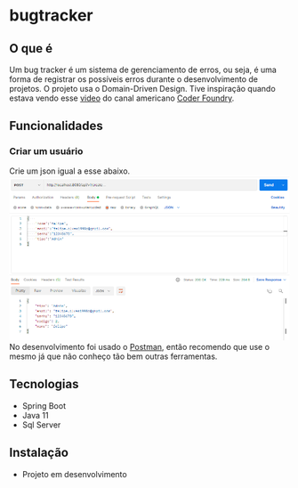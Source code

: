 ﻿# bugtracker

 ## O que é 
 
 
 Um bug tracker é um sistema de gerenciamento de erros, ou seja, é uma forma de registrar os possíveis erros durante o desenvolvimento de projetos. O projeto usa o Domain-Driven Design.
 Tive inspiração quando estava vendo esse [video](https://www.youtube.com/watch?v=oC483DTjRXU) do canal americano [Coder Foundry](https://www.youtube.com/channel/UCTGgxc_jIz2z9mpfInuPHWQ). 

## Funcionalidades 

### Criar um usuário 

Crie um json igual a esse abaixo.
![Basta criar um json igual a esse na imagem](https://github.com/felipe-alves142/bug-tracker/blob/main/jsonpost.PNG)
No desenvolvimento foi usado o [Postman](https://www.postman.com/downloads/), então recomendo que use o mesmo já que não conheço tão bem outras ferramentas. 

## Tecnologias 

- Spring Boot 
- Java 11
- Sql Server

## Instalação 

- Projeto em desenvolvimento
